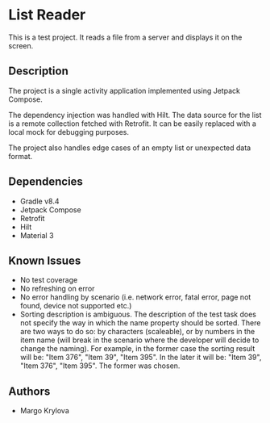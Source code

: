 # List Reader

This is a test project. It reads a file from a server and displays it on the screen.


## Description

The project is a single activity application implemented using Jetpack Compose. 

The dependency injection was handled with Hilt. The data source for the list is a remote collection fetched with Retrofit. It can be easily replaced with a local mock for debugging purposes.

The project also handles edge cases of an empty list or unexpected data format. 

## Dependencies

- Gradle v8.4
- Jetpack Compose
- Retrofit
- Hilt
- Material 3


## Known Issues

- No test coverage
- No refreshing on error
- No error handling by scenario (i.e. network error, fatal error, page not found, device not supported etc.)
- Sorting description is ambiguous. The description of the test task does not specify the way in which the name property should be sorted. There are two ways to do so: by characters (scaleable), or by numbers in the item name (will break in the scenario where the developer will decide to change the naming). For example, in the former case the sorting result will be: "Item 376", "Item 39", "Item 395". In the later it will be: "Item 39", "Item 376", "Item 395". The former was chosen.

## Authors

- Margo Krylova
